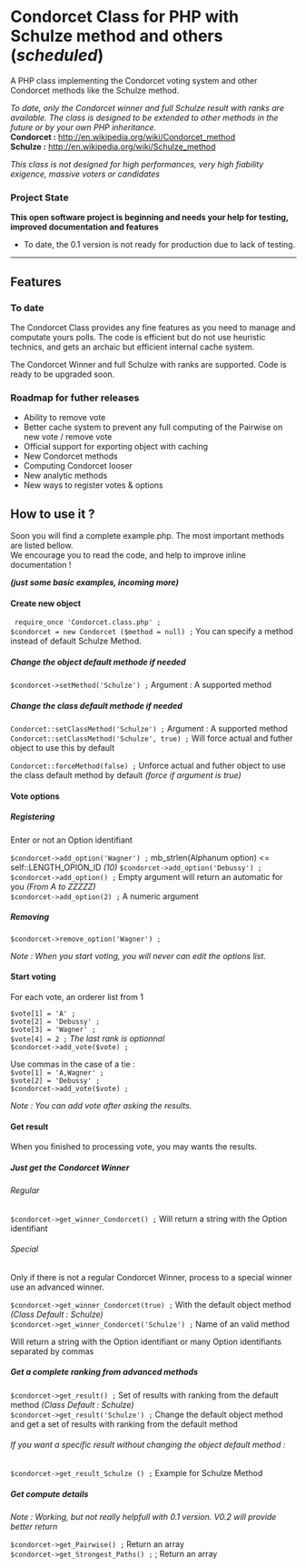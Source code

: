 Condorcet Class for PHP with Schulze method and others (_scheduled_)
===========================

A PHP class implementing the Condorcet voting system and other Condorcet methods like the Schulze method.  

_To date, only the Condorcet winner and full Schulze result with ranks are available. The class is designed to be extended to other methods in the future or by your own PHP inheritance._  
**Condorcet :** http://en.wikipedia.org/wiki/Condorcet_method  
**Schulze :**   http://en.wikipedia.org/wiki/Schulze_method

_This class is not designed for high performances, very high fiability exigence, massive voters or candidates_

### Project State

**This open software project is beginning and needs your help for testing, improved documentation and features**  

- To date, the 0.1 version is not ready for production due to lack of testing.

* * *

## Features 

### To date

  The Condorcet Class provides any fine features as you need to manage and computate yours polls. The code is efficient but do not use heuristic technics, and gets an archaic but efficient internal cache system.
  
  The Condorcet Winner and full Schulze with ranks are supported. Code is ready to be upgraded soon.
  
  
### Roadmap for futher releases 
  
  - Ability to remove vote
  - Better cache system to prevent any full computing of the Pairwise on new vote / remove vote
  - Official support for exporting object with caching
  - New Condorcet methods
  - Computing Condorcet looser
  - New analytic methods
  - New ways to register votes & options
  
  

## How to use it ?


Soon you will find a complete example.php. The most important methods are listed bellow.  
We encourage you to read the code, and help to improve inline documentation !

_**(just some basic examples, incoming more)**_

#### Create new object

` require_once 'Condorcet.class.php' ;`  
`$condorcet = new Condorcet ($method = null) ;` You can specify a method instead of default Schulze Method.  

##### Change the object default methode if needed

`$condorcet->setMethod('Schulze') ;` Argument : A supported method  


##### Change the class default methode if needed

`Condorcet::setClassMethod('Schulze') ;` Argument : A supported method  
`Condorcet::setClassMethod('Schulze', true) ;` Will force actual and futher object to use this by default 

`Condorcet::forceMethod(false) ;` Unforce actual and futher object to use the class default method by default _(force if argument is true)_  


#### Vote options

##### Registering

Enter or not an Option identifiant  

`$condorcet->add_option('Wagner') ;`  mb_strlen(Alphanum option) <= self::LENGTH_OPION_ID _(10)_
`$condorcet->add_option('Debussy') ;`  
`$condorcet->add_option() ;` Empty argument will return an automatic for you _(From A to ZZZZZ)_  
`$condorcet->add_option(2) ;` A numeric argument  


##### Removing

`$condorcet->remove_option('Wagner') ;`  



_Note : When you start voting, you will never can edit the options list._  


#### Start voting

For each vote, an orderer list from 1

`$vote[1] = 'A' ;`  
`$vote[2] = 'Debussy' ;`  
`$vote[3] = 'Wagner' ;`  
`$vote[4] = 2 ;`  _The last rank is optionnal_  
`$condorcet->add_vote($vote) ;`  

Use commas in the case of a tie :  
`$vote[1] = 'A,Wagner' ;`  
`$vote[2] = 'Debussy' ;`  
`$condorcet->add_vote($vote) ;`  


_Note : You can add vote after asking the results._  


#### Get result

When you finished to processing vote, you may wants the results.

##### Just get the Condorcet Winner

###### Regular

`$condorcet->get_winner_Condorcet() ;` Will return a string with the Option identifiant  


###### Special

Only if there is not a regular Condorcet Winner, process to a special winner use an advanced winner.  

`$condorcet->get_winner_Condorcet(true) ;` With the default object method _(Class Default : Schulze)_  
`$condorcet->get_winner_Condorcet('Schulze') ;` Name of an valid method  

Will return a string with the Option identifiant or many Option identifiants separated by commas  


##### Get a complete ranking from advanced methods

`$condorcet->get_result() ;` Set of results with ranking from the default method _(Class Default : Schulze)_  
`$condorcet->get_result('Schulze') ;` Change the default object method and get a set of results with ranking from the default method  


###### If you want a specific result without changing the object default method :  

`$condorcet->get_result_Schulze () ;` Example for Schulze Method  


##### Get compute details

_Note : Working, but not really helpfull with 0.1 version. V0.2 will provide better return_  

`$condorcet->get_Pairwise() ;` Return an array  
`$condorcet->get_Strongest_Paths() ;` ; Return an array  


